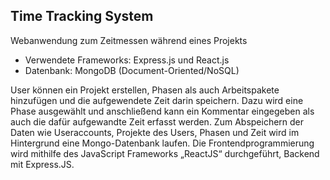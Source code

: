 ## Time Tracking System
Webanwendung zum Zeitmessen während eines Projekts


* Verwendete Frameworks: Express.js und React.js
* Datenbank: MongoDB (Document-Oriented/NoSQL)

User können ein Projekt erstellen, Phasen als auch Arbeitspakete hinzufügen und die aufgewendete Zeit darin speichern. Dazu wird eine Phase ausgewählt und anschließend kann ein Kommentar eingegeben als auch die dafür aufgewandte Zeit erfasst werden.
Zum Abspeichern der Daten wie Useraccounts, Projekte des Users, Phasen und Zeit wird im Hintergrund eine Mongo-Datenbank laufen. Die Frontendprogrammierung wird mithilfe des JavaScript Frameworks „ReactJS“ durchgeführt, Backend mit Express.JS.
